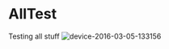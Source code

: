 # AllTest
Testing all stuff
![device-2016-03-05-133156](https://cloud.githubusercontent.com/assets/8561004/13547324/07fda3b0-e2d7-11e5-8b89-6f758a8dd163.png)
